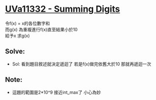 # [UVa11332 - Summing Digits](https://onlinejudge.org/index.php?option=com_onlinejudge&Itemid=8&page=show_problem&problem=2307)

令f(x) = x的各位數字和  
而g(x) 為重複進行f(x)直至結果小於10  
給予x 求g(x)

## Solve:
- Sol:
看到題目敘述就決定遞迴了
若是f(x)做完依舊大於10
那就再遞迴一次


## Note:
- 這題的範圍是2*10^9 接近int_max了 小心為妙